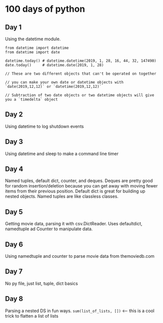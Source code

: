 # 100 days of python

## Day 1
Using the datetime module. 

```
from datetime import datetime
from datetime import date

datetime.today() # datetime.datetime(2019, 1, 28, 16, 44, 32, 147490)
date.today() 	 # datetime.date(2019, 1, 28)

// These are two different objects that can't be operated on together

// you can make your own date or datetime objects with `date(2019,12,12)` or `datetime(2019,12,12)`

// Subtraction of two date objects or two datetime objects will give you a `timedelta` object
```
## Day 2
Using datetime to log shutdown events

## Day 3
Using datetime and sleep to make a command line timer

## Day 4
Named tuples, default dict, counter, and deques. Deques are pretty good for random insertion/deletion because you can get away with moving fewer items from their previous position. Default dict is great for building up nested objects. Named tuples are like classless classes.  

## Day 5
Getting movie data, parsing it with csv.DictReader. Uses defaultdict, namedtuple ad Counter to manipulate data. 

## Day 6
Using namedtuple and counter to parse movie data from themoviedb.com

## Day 7
No py file, just list, tuple, dict basics

## Day 8
Parsing a nested DS in fun ways.
`sum(list_of_lists, [])` <-- this is a cool trick to flatten a list of lists







